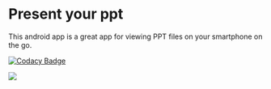 # Present your ppt

This android app is a great app for viewing PPT files on your smartphone on the go.

[![Codacy Badge](https://api.codacy.com/project/badge/Grade/d78544bf2b3e401e9f520496766ec775)](https://www.codacy.com/app/07101994/present-your-ppt?utm_source=github.com&amp;utm_medium=referral&amp;utm_content=07101994/present-your-ppt&amp;utm_campaign=Badge_Grade)

<a href="https://codeclimate.com/github/07101994/present-your-ppt/maintainability"><img src="https://api.codeclimate.com/v1/badges/b2ee93772dbcc976193e/maintainability" /></a>
